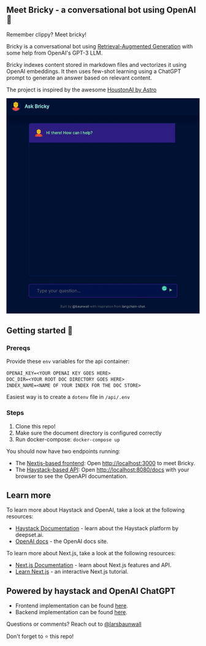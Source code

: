 ## Meet Bricky - a conversational bot using OpenAI 🤖

Remember clippy? Meet bricky!

Bricky is a conversational bot using [Retrieval-Augmented Generation](https://arxiv.org/abs/2005.11401) with some help from OpenAI's GPT-3 LLM.

Bricky indexes content stored in markdown files and vectorizes it using OpenAI embeddings. It then uses few-shot learning using a ChatGPT prompt to generate an answer based on relevant content. 

The project is inspired by the awesome [HoustonAI by Astro](https://github.com/withastro/houston.astro.build)

![screenshot.png](./res/bricky-recording.gif)


## Getting started 🚀

### Prereqs

Provide these `env` variables for the api container:

```
OPENAI_KEY=<YOUR OPENAI KEY GOES HERE>
DOC_DIR=<YOUR ROOT DOC DIRECTORY GOES HERE>
INDEX_NAME=<NAME OF YOUR INDEX FOR THE DOC STORE>
```

Easiest way is to create a `dotenv` file in `/api/.env`

### Steps

1. Clone this repo!
2. Make sure the document directory is configured correctly
3. Run docker-compose: `docker-compose up`

You should now have two endpoints running:

- The [Nextjs-based frontend](./app): Open [http://localhost:3000](http://localhost:3000) to meet Bricky.
- The [Haystack-based API](./api): Open [http://localhost:8080/docs](http://localhost:8080/docs) with your browser to see the OpenAPI documentation.

## Learn more

To learn more about Haystack and OpenAI, take a look at the following resources:

- [Haystack Documentation](https://docs.haystack.deepset.ai/docs) - learn about the Haystack platform by deepset.ai.
- [OpenAI docs](https://platform.openai.com/docs/introduction) - the OpenAI docs site.

To learn more about Next.js, take a look at the following resources:

- [Next.js Documentation](https://nextjs.org/docs) - learn about Next.js features and API.
- [Learn Next.js](https://nextjs.org/learn) - an interactive Next.js tutorial.

## Powered by haystack and OpenAI ChatGPT

- Frontend implementation can be found [here](./app).
- Backend implementation can be found [here](./api).

Questions or comments? Reach out to [@larsbaunwall](https://github.com/larsbaunwall)

Don't forget to :star: this repo!